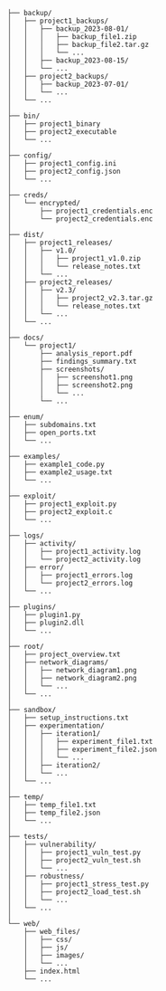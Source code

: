             ├── backup/
            │   ├── project1_backups/
            │   │   ├── backup_2023-08-01/
            │   │   │   ├── backup_file1.zip
            │   │   │   ├── backup_file2.tar.gz
            │   │   │   └── ...
            │   │   ├── backup_2023-08-15/
            │   │   └── ...
            │   ├── project2_backups/
            │   │   ├── backup_2023-07-01/
            │   │   └── ...
            │   └── ...
            │
            ├── bin/
            │   ├── project1_binary
            │   ├── project2_executable
            │   └── ...
            │
            ├── config/
            │   ├── project1_config.ini
            │   ├── project2_config.json
            │   └── ...
            │
            ├── creds/
            │   └── encrypted/
            │       ├── project1_credentials.enc
            │       └── project2_credentials.enc
            │
            ├── dist/
            │   ├── project1_releases/
            │   │   ├── v1.0/
            │   │   │   ├── project1_v1.0.zip
            │   │   │   └── release_notes.txt
            │   │   └── ...
            │   ├── project2_releases/
            │   │   ├── v2.3/
            │   │   │   ├── project2_v2.3.tar.gz
            │   │   │   └── release_notes.txt
            │   │   └── ...
            │   └── ...
            │
            ├── docs/
            │   └── project1/
            │       ├── analysis_report.pdf
            │       ├── findings_summary.txt
            │       ├── screenshots/
            │       │   ├── screenshot1.png
            │       │   ├── screenshot2.png
            │       │   └── ...
            │       └── ...
            │
            ├── enum/
            │   ├── subdomains.txt
            │   ├── open_ports.txt
            │   └── ...
            │
            ├── examples/
            │   ├── example1_code.py
            │   ├── example2_usage.txt
            │   └── ...
            │
            ├── exploit/
            │   ├── project1_exploit.py
            │   ├── project2_exploit.c
            │   └── ...
            │
            ├── logs/
            │   ├── activity/
            │   │   ├── project1_activity.log
            │   │   └── project2_activity.log
            │   ├── error/
            │   │   ├── project1_errors.log
            │   │   └── project2_errors.log
            │   └── ...
            │
            ├── plugins/
            │   ├── plugin1.py
            │   ├── plugin2.dll
            │   └── ...
            │
            ├── root/
            │   ├── project_overview.txt
            │   ├── network_diagrams/
            │   │   ├── network_diagram1.png
            │   │   ├── network_diagram2.png
            │   │   └── ...
            │   └── ...
            │
            ├── sandbox/
            │   ├── setup_instructions.txt
            │   ├── experimentation/
            │   │   ├── iteration1/
            │   │   │   ├── experiment_file1.txt
            │   │   │   ├── experiment_file2.json
            │   │   │   └── ...
            │   │   ├── iteration2/
            │   │   └── ...
            │   └── ...
            │
            ├── temp/
            │   ├── temp_file1.txt
            │   ├── temp_file2.json
            │   └── ...
            │
            ├── tests/
            │   ├── vulnerability/
            │   │   ├── project1_vuln_test.py
            │   │   ├── project2_vuln_test.sh
            │   │   └── ...
            │   ├── robustness/
            │   │   ├── project1_stress_test.py
            │   │   ├── project2_load_test.sh
            │   │   └── ...
            │   └── ...
            │
            └── web/
                ├── web_files/
                │   ├── css/
                │   ├── js/
                │   ├── images/
                │   └── ...
                ├── index.html
                └── ...
